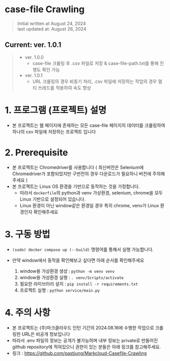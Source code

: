 # case-file Crawling

> Initial written at August 24, 2024 <br/>
> last updated at: August 26, 2024

## Current: ver. 1.0.1<br/>
> - ver. 1.0.0
>   - case-file 크롤링 후 .csv 파일로 저장 & case-file-path.txt를 통해 진행도 확인 가능
> - ver. 1.0.1
>   - URL 크롤링의 경우 비동기 처리, .csv 파일에 저장하는 작업의 경우 멀티 쓰레드를 적용하여 속도 향상

# 1. 프로그램 (프로젝트) 설명

- 본 프로젝트는 웹 페이지에 존재하는 모든 case-file 페이지의 데이터를 크롤링하여 하나의 csv 파일에 저장하는 프로젝트 입니다

# 2. Prerequisite

- 본 프로젝트는 Chromedriver를 사용합니다 ( 최신버전은 Selenium에 Chromedriver가 포함되었지만 구번전의 경우 다운로드가 필요하니 버전에 주의해주세요 ) 
- 본 프로젝트는 Linux OS 환경을 기반으로 동작하는 것을 가정합니다.
    - 따라서 `dockerfile`의 python과 venv 가상환경, selenium, chrome을 모두 Linux 기반으로 설정되어 있습니다.
    - Linux 환경이 아닌 window같은 환경일 경우 특히 chrome, venv가 Linux 환경인지 확인해주세요

# 3. 구동 방법

- `(sudo) docker compose up (--build)` 명령어를 통해서 실행 가능합니다.

- 만약 window에서 동작을 확인해보고 싶다면 아래 순서를 확인해주세요
    1. window용 가상환경 생성 : `python -m venv venv` 
    2. window용 가상환경 실행 : `. venv/Scripts/activate` 
    3. 필요한 라이브러리 설치 : `pip install -r requirements.txt`
    4. 프로젝트 실행 : `python service/main.py`

# 4. 주의 사항
- 본 프로젝트는 (주)마크클라우드 인턴 기간의 2024.08.16에 수행한 작업으로 크롤링한 URL은 비공개 정보입니다
- 따라서 .env 파일의 정보는 공개가 불가능하며 내부 정보는 private로 만들어진 github repository에 적혀있으니 권한이 있는 분들은 아래 링크를 참고해주세요.
- 링크 : https://github.com/pastjung/Markcloud-Casefile-Crawling